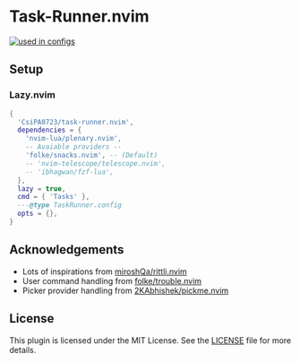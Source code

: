 # Task-Runner.nvim
<!-- markdownlint-disable MD033 -->

<a href="https://dotfyle.com/plugins/CsiPA0723/taskrunner.nvim"><img alt="used in configs" src="https://dotfyle.com/plugins/CsiPA0723/taskrunner.nvim/shield?style=for-the-badge" /></a> <!-- markdownlint-disable-line MD013 -->

## Setup

### Lazy.nvim

```lua
{
  'CsiPA0723/task-runner.nvim',
  dependencies = { 
    'nvim-lua/plenary.nvim',
    -- Avaiable providers --
    'folke/snacks.nvim', -- (Default)
    -- 'nvim-telescope/telescope.nvim',
    -- 'ibhagwan/fzf-lua',
  },
  lazy = true,
  cmd = { 'Tasks' },
  ---@type TaskRunner.config
  opts = {},
}
```

## Acknowledgements

- Lots of inspirations from [miroshQa/rittli.nvim](https://github.com/miroshQa/rittli.nvim)
- User command handling from [folke/trouble.nvim](https://github.com/folke/trouble.nvim)
- Picker provider handling from [2KAbhishek/pickme.nvim](https://github.com/2KAbhishek/pickme.nvim)

## License

This plugin is licensed under the MIT License.
See the [LICENSE](./LICENSE) file for more details.
